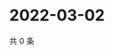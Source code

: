 # 2022-03-02

共 0 条

<!-- BEGIN WEIBO -->
<!-- 最后更新时间 Wed Mar 02 2022 08:52:01 GMT+0800 (China Standard Time) -->

<!-- END WEIBO -->
